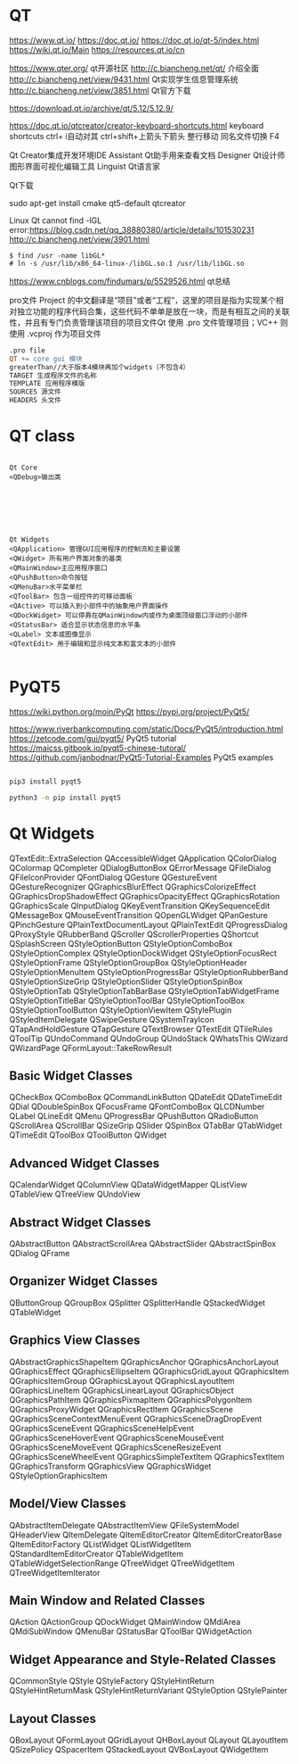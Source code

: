 


# QT

https://www.qt.io/
https://doc.qt.io/
https://doc.qt.io/qt-5/index.html
https://wiki.qt.io/Main
https://resources.qt.io/cn


https://www.qter.org/ qt开源社区
http://c.biancheng.net/qt/ 介绍全面
http://c.biancheng.net/view/9431.html Qt实现学生信息管理系统
http://c.biancheng.net/view/3851.html Qt官方下载





https://download.qt.io/archive/qt/5.12/5.12.9/




https://doc.qt.io/qtcreator/creator-keyboard-shortcuts.html keyboard shortcuts
ctrl+ i自动对其
ctrl+shift+上箭头下箭头 整行移动
同名文件切换 F4




Qt Creator集成开发环境IDE
Assistant Qt助手用来查看文档
Designer Qt设计师图形界面可视化编辑工具
Linguist Qt语言家




Qt下载

sudo apt-get install cmake qt5-default qtcreator

Linux Qt cannot find -lGL error:https://blog.csdn.net/qq_38880380/article/details/101530231 http://c.biancheng.net/view/3901.html

```shell
$ find /usr -name libGL*
# ln -s /usr/lib/x86_64-linux-/libGL.so.1 /usr/lib/libGL.so
```

https://www.cnblogs.com/findumars/p/5529526.html qt总结



pro文件
Project 的中文翻译是“项目”或者“工程”，这里的项目是指为实现某个相对独立功能的程序代码合集，这些代码不单单是放在一块，而是有相互之间的关联性，并且有专门负责管理该项目的项目文件Qt 使用 .pro 文件管理项目；VC++ 则使用 .vcproj 作为项目文件

```makefile
.pro file
QT += core gui 模块
greaterThan//大于版本4模块再加个widgets（不包含4）
TARGET 生成程序文件的名称
TEMPLATE 应用程序模版
SOURCES 源文件
HEADERS 头文件
```


# QT class







```

Qt Core
<QDebug>输出类







Qt Widgets
<QApplication> 管理GUI应用程序的控制流和主要设置
<QWidget> 所有用户界面对象的基类
<QMainWindow>主应用程序窗口
<QPushButton>命令按钮
<QMenuBar>水平菜单栏
<QToolBar> 包含一组控件的可移动面板
<QActive> 可以插入到小部件中的抽象用户界面操作
<QDockWidget> 可以停靠在QMainWindow内或作为桌面顶级窗口浮动的小部件
<QStatusBar> 适合显示状态信息的水平条
<QLabel> 文本或图像显示
<QTextEdit> 用于编辑和显示纯文本和富文本的小部件


```






# PyQT5

https://wiki.python.org/moin/PyQt
https://pypi.org/project/PyQt5/

https://www.riverbankcomputing.com/static/Docs/PyQt5/introduction.html
https://zetcode.com/gui/pyqt5/ PyQt5 tutorial
https://maicss.gitbook.io/pyqt5-chinese-tutoral/
https://github.com/janbodnar/PyQt5-Tutorial-Examples PyQt5 examples


```bash

pip3 install pyqt5

python3 -m pip install pyqt5


```








# Qt Widgets

QTextEdit::ExtraSelection
QAccessibleWidget
QApplication
QColorDialog
QColormap
QCompleter
QDialogButtonBox
QErrorMessage
QFileDialog
QFileIconProvider
QFontDialog
QGesture
QGestureEvent
QGestureRecognizer
QGraphicsBlurEffect
QGraphicsColorizeEffect
QGraphicsDropShadowEffect
QGraphicsOpacityEffect
QGraphicsRotation
QGraphicsScale
QInputDialog
QKeyEventTransition
QKeySequenceEdit
QMessageBox
QMouseEventTransition
QOpenGLWidget
QPanGesture
QPinchGesture
QPlainTextDocumentLayout
QPlainTextEdit
QProgressDialog
QProxyStyle
QRubberBand
QScroller
QScrollerProperties
QShortcut
QSplashScreen
QStyleOptionButton
QStyleOptionComboBox
QStyleOptionComplex
QStyleOptionDockWidget
QStyleOptionFocusRect
QStyleOptionFrame
QStyleOptionGroupBox
QStyleOptionHeader
QStyleOptionMenuItem
QStyleOptionProgressBar
QStyleOptionRubberBand
QStyleOptionSizeGrip
QStyleOptionSlider
QStyleOptionSpinBox
QStyleOptionTab
QStyleOptionTabBarBase
QStyleOptionTabWidgetFrame
QStyleOptionTitleBar
QStyleOptionToolBar
QStyleOptionToolBox
QStyleOptionToolButton
QStyleOptionViewItem
QStylePlugin
QStyledItemDelegate
QSwipeGesture
QSystemTrayIcon
QTapAndHoldGesture
QTapGesture
QTextBrowser
QTextEdit
QTileRules
QToolTip
QUndoCommand
QUndoGroup
QUndoStack
QWhatsThis
QWizard
QWizardPage
QFormLayout::TakeRowResult



## Basic Widget Classes

QCheckBox
QComboBox
QCommandLinkButton
QDateEdit
QDateTimeEdit
QDial
QDoubleSpinBox
QFocusFrame
QFontComboBox
QLCDNumber
QLabel
QLineEdit
QMenu
QProgressBar
QPushButton
QRadioButton
QScrollArea
QScrollBar
QSizeGrip
QSlider
QSpinBox
QTabBar
QTabWidget
QTimeEdit
QToolBox
QToolButton
QWidget

## Advanced Widget Classes

QCalendarWidget
QColumnView
QDataWidgetMapper
QListView
QTableView
QTreeView
QUndoView

## Abstract Widget Classes
QAbstractButton
QAbstractScrollArea
QAbstractSlider
QAbstractSpinBox
QDialog
QFrame

## Organizer Widget Classes

QButtonGroup
QGroupBox
QSplitter
QSplitterHandle
QStackedWidget
QTableWidget

## Graphics View Classes
QAbstractGraphicsShapeItem
QGraphicsAnchor
QGraphicsAnchorLayout
QGraphicsEffect
QGraphicsEllipseItem
QGraphicsGridLayout
QGraphicsItem
QGraphicsItemGroup
QGraphicsLayout
QGraphicsLayoutItem
QGraphicsLineItem
QGraphicsLinearLayout
QGraphicsObject
QGraphicsPathItem
QGraphicsPixmapItem
QGraphicsPolygonItem
QGraphicsProxyWidget
QGraphicsRectItem
QGraphicsScene
QGraphicsSceneContextMenuEvent
QGraphicsSceneDragDropEvent
QGraphicsSceneEvent
QGraphicsSceneHelpEvent
QGraphicsSceneHoverEvent
QGraphicsSceneMouseEvent
QGraphicsSceneMoveEvent
QGraphicsSceneResizeEvent
QGraphicsSceneWheelEvent
QGraphicsSimpleTextItem
QGraphicsTextItem
QGraphicsTransform
QGraphicsView
QGraphicsWidget
QStyleOptionGraphicsItem

## Model/View Classes
QAbstractItemDelegate
QAbstractItemView
QFileSystemModel
QHeaderView
QItemDelegate
QItemEditorCreator
QItemEditorCreatorBase
QItemEditorFactory
QListWidget
QListWidgetItem
QStandardItemEditorCreator
QTableWidgetItem
QTableWidgetSelectionRange
QTreeWidget
QTreeWidgetItem
QTreeWidgetItemIterator

## Main Window and Related Classes

QAction
QActionGroup
QDockWidget
QMainWindow
QMdiArea
QMdiSubWindow
QMenuBar
QStatusBar
QToolBar
QWidgetAction

## Widget Appearance and Style-Related Classes

QCommonStyle
QStyle
QStyleFactory
QStyleHintReturn
QStyleHintReturnMask
QStyleHintReturnVariant
QStyleOption
QStylePainter

## Layout Classes
QBoxLayout
QFormLayout
QGridLayout
QHBoxLayout
QLayout
QLayoutItem
QSizePolicy
QSpacerItem
QStackedLayout
QVBoxLayout
QWidgetItem






